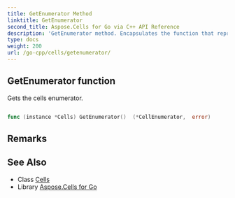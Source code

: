 ```yaml
---
title: GetEnumerator Method 
linktitle: GetEnumerator
second_title: Aspose.Cells for Go via C++ API Reference
description: 'GetEnumerator method. Encapsulates the function that represents getenumerator in Go.'
type: docs
weight: 200
url: /go-cpp/cells/getenumerator/
---
```


## GetEnumerator function

Gets the cells enumerator.

```go

func (instance *Cells) GetEnumerator()  (*CellEnumerator,  error) 

```

## Remarks


## See Also

* Class [Cells](../)
* Library [Aspose.Cells for Go](../../)
